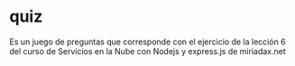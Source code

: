 # quiz
Es un juego de preguntas que corresponde con el ejercicio de la lección 6 del curso de Servicios en la Nube con Nodejs y express.js de
miriadax.net

